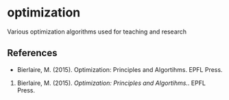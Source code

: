 # optimization
Various optimization algorithms used for teaching and research


## References

- Bierlaire, M. (2015). Optimization: Principles and Algortihms. EPFL Press.

<ol>
  <li>Bierlaire, M. (2015). <em>Optimization: Principles and Algortihms.</em>. EPFL Press.</li>
</ol>
